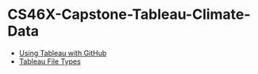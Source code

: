 # CS46X-Capstone-Tableau-Climate-Data

- [Using Tableau with GitHub](https://www.mightycanary.com/ideas/tableau-version-management)
- [Tableau File Types](https://help.tableau.com/current/pro/desktop/en-us/environ_filesandfolders.htm)
